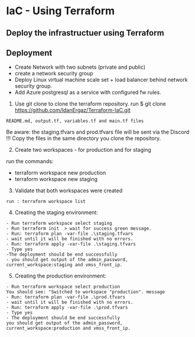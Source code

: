 # IaC - Using Terraform

## Deploy the infrastructuer using Terraform


## Deployment
 - Create Network with two subnets (private and public)
 - create a network security group
 - Deploy Linux virtual machine scale set + load balancer behind network security group.
 - Add Azure postgresql as a service with configured fw rules.
 


			
1. Use git clone to clone the terraform repository.
run $ git clone https://github.com/IdanErgaz/Terraform-IaC.git

```-Verify that you can see the following files:
README.md, output.tf, variables.tf and main.tf files
```
Be aware: the staging.tfvars and prod.tfvars file will be sent via the Discord !!!
Copy the files in the same directory you clone the repository.

2. Create two workspaces - for production and for staging

run the commands:
 - terraform workspace new production
 - terraform workspace new staging  

3. Validate that both workspaces were created
```
run : terraform workspace list
```
4. Creating the staging environment:
```
- Run terraform workspace select staging
- Run terraform init  > wait for success green message.
- Run: terraform plan -var-file .\staging.tfvars
- wait until it will be finished with no errors.
- Run: terraform apply -var-file .\staging.tfvars
- Type yes 
-The deployment should be end successfully 
- you should get output of the admin_password, current_workspace:staging and vmss_front_ip.
```
5. Creating the production environment:
```
- Run terraform workspace select production 
You should see: "Switched to workspace "production". message
- Run: terraform plan -var-file .\prod.tfvars
- wait until it will be finished with no errors.
- Run: terraform apply -var-file .\prod.tfvars
- Type yes 
- The deployment should be end successfully 
you should get output of the admin_password, current_workspace:production and vmss_front_ip.
```



